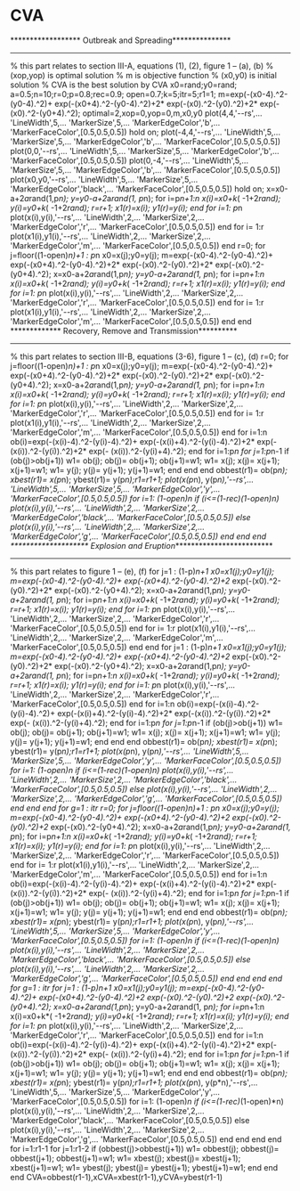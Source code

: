 # CVA
****************** Outbreak and Spreading***************
******************************************************
% this part relates to section III-A, equations (1), (2), figure 1 – (a), (b)
% (xop,yop) is optimal solution
% m is objective function
% (x0,y0) is initial solution 
% CVA is the best solution by CVA
x0=rand;y0=rand; a=0.5;n=10;r=0;p=0.8;rec=0.9; open=0.7;k=5;itr=5;r1=1;
m=exp(-(x0-4).^2-(y0-4).^2)+ exp(-(x0+4).^2-(y0-4).^2)+2* exp(-(x0).^2-(y0).^2)+2* exp(-(x0).^2-(y0+4).^2);
optimal=2,xop=0,yop=0,m,x0,y0
plot(4,4,'--rs',...
    'LineWidth',5,...
    'MarkerSize',5,...
    'MarkerEdgeColor','b',...
    'MarkerFaceColor',[0.5,0.5,0.5])
hold on;
plot(-4,4,'--rs',...
    'LineWidth',5,...
    'MarkerSize',5,...
    'MarkerEdgeColor','b',...
    'MarkerFaceColor',[0.5,0.5,0.5])
plot(0,0,'--rs',...
    'LineWidth',5,...
    'MarkerSize',5,...
    'MarkerEdgeColor','b',...
    'MarkerFaceColor',[0.5,0.5,0.5])
plot(0,-4,'--rs',...
    'LineWidth',5,...
    'MarkerSize',5,...
    'MarkerEdgeColor','b',...
    'MarkerFaceColor',[0.5,0.5,0.5])
plot(x0,y0,'--rs',...
    'LineWidth',5,...
    'MarkerSize',5,...
    'MarkerEdgeColor','black',...
    'MarkerFaceColor',[0.5,0.5,0.5])
hold on;
x=x0-a+2*a*rand(1,p*n);
y=y0-a+2*a*rand(1, p*n);
for i=p*n+1:n
  x(i)=x0+k*( -1+2*rand);
  y(i)=y0+k*( -1+2*rand);
  r=r+1;
  x1(r)=x(i);
  y1(r)=y(i);
end
for i=1: p*n
plot(x(i),y(i),'--rs',...
    'LineWidth',2,...
    'MarkerSize',2,...
    'MarkerEdgeColor','r',...
    'MarkerFaceColor',[0.5,0.5,0.5])
end
for i= 1:r
plot(x1(i),y1(i),'--rs',...
    'LineWidth',2,...
    'MarkerSize',2,...
    'MarkerEdgeColor','m',...
    'MarkerFaceColor',[0.5,0.5,0.5])
end
r=0;
for j=floor((1-open)*n)+1 : p*n
x0=x(j);y0=y(j); 
m=exp(-(x0-4).^2-(y0-4).^2)+ exp(-(x0+4).^2-(y0-4).^2)+2* exp(-(x0).^2-(y0).^2)+2* exp(-(x0).^2-(y0+4).^2);
x=x0-a+2*a*rand(1,p*n);
y=y0-a+2*a*rand(1, p*n);
for i=p*n+1:n
  x(i)=x0+k*( -1+2*rand);
  y(i)=y0+k*( -1+2*rand);
  r=r+1;
  x1(r)=x(i);
  y1(r)=y(i);
end
for i=1: p*n
plot(x(i),y(i),'--rs',...
    'LineWidth',2,...
    'MarkerSize',2,...
    'MarkerEdgeColor','r',...
    'MarkerFaceColor',[0.5,0.5,0.5])
end
for i= 1:r
plot(x1(i),y1(i),'--rs',...
    'LineWidth',2,...
    'MarkerSize',2,...
    'MarkerEdgeColor','m',...
    'MarkerFaceColor',[0.5,0.5,0.5])
end
end
************* Recovery, Remove and Transmission**********
******************************************************
% this part relates to section III-B, equations (3-6), figure 1 – (c), (d)
r=0;
for j=floor((1-open)*n)+1 : p*n
x0=x(j);y0=y(j); 
m=exp(-(x0-4).^2-(y0-4).^2)+ exp(-(x0+4).^2-(y0-4).^2)+2* exp(-(x0).^2-(y0).^2)+2* exp(-(x0).^2-(y0+4).^2);
x=x0-a+2*a*rand(1,p*n);
y=y0-a+2*a*rand(1, p*n);
for i=p*n+1:n
  x(i)=x0+k*( -1+2*rand);
  y(i)=y0+k*( -1+2*rand);
  r=r+1;
  x1(r)=x(i);
  y1(r)=y(i);
end
for i=1: p*n
plot(x(i),y(i),'--rs',...
    'LineWidth',2,...
    'MarkerSize',2,...
    'MarkerEdgeColor','r',...
    'MarkerFaceColor',[0.5,0.5,0.5])
end
for i= 1:r
plot(x1(i),y1(i),'--rs',...
    'LineWidth',2,...
    'MarkerSize',2,...
    'MarkerEdgeColor','m',...
    'MarkerFaceColor',[0.5,0.5,0.5])
end
for i=1:n
  ob(i)=exp(-(x(i)-4).^2-(y(i)-4).^2)+ exp(-(x(i)+4).^2-(y(i)-4).^2)+2* exp(-(x(i)).^2-(y(i)).^2)+2* exp(-  (x(i)).^2-(y(i)+4).^2);
end
for i=1:p*n
   for j=1:p*n-1
      if (ob(j)>ob(j+1))
          w1= ob(j);
          ob(j)= ob(j+1);
          ob(j+1)=w1;
          w1= x(j);
          x(j)= x(j+1);
          x(j+1)=w1;
          w1= y(j);
          y(j)= y(j+1);
          y(j+1)=w1;
      end
    end
end
          obbest(r1)= ob(p*n);
          xbest(r1)= x(p*n);
          ybest(r1)= y(p*n);r1=r1+1;
plot(x(p*n), y(p*n),'--rs',...
    'LineWidth',5,...
    'MarkerSize',5,...
    'MarkerEdgeColor','y',...
    'MarkerFaceColor',[0.5,0.5,0.5])
for i=1: (1-open)*n
if (i<=(1-rec)*(1-open)*n) 
plot(x(i),y(i),'--rs',...
    'LineWidth',2,...
    'MarkerSize',2,...
    'MarkerEdgeColor','black',...
    'MarkerFaceColor',[0.5,0.5,0.5])
else
plot(x(i),y(i),'--rs',...
    'LineWidth',2,...
    'MarkerSize',2,...
    'MarkerEdgeColor','g',...
    'MarkerFaceColor',[0.5,0.5,0.5])
end
end
end
******************** Explosion and Eruption***************************
*******************************************************************
% this part relates to figure 1 – (e), (f)
for j=1 : (1-p)*n+1
x0=x1(j);y0=y1(j); 
m=exp(-(x0-4).^2-(y0-4).^2)+ exp(-(x0+4).^2-(y0-4).^2)+2* exp(-(x0).^2-(y0).^2)+2* exp(-(x0).^2-(y0+4).^2);
x=x0-a+2*a*rand(1,p*n);
y=y0-a+2*a*rand(1, p*n);
for i=p*n+1:n
  x(i)=x0+k*( -1+2*rand);
  y(i)=y0+k*( -1+2*rand);
  r=r+1;
  x1(r)=x(i);
  y1(r)=y(i);
end
for i=1: p*n
plot(x(i),y(i),'--rs',...
    'LineWidth',2,...
    'MarkerSize',2,...
    'MarkerEdgeColor','r',...
    'MarkerFaceColor',[0.5,0.5,0.5])
end
for i= 1:r
plot(x1(i),y1(i),'--rs',...
    'LineWidth',2,...
    'MarkerSize',2,...
    'MarkerEdgeColor','m',...
    'MarkerFaceColor',[0.5,0.5,0.5])
end
end
for j=1 : (1-p)*n+1
x0=x1(j);y0=y1(j); 
m=exp(-(x0-4).^2-(y0-4).^2)+ exp(-(x0+4).^2-(y0-4).^2)+2* exp(-(x0).^2-(y0).^2)+2* exp(-(x0).^2-(y0+4).^2);
x=x0-a+2*a*rand(1,p*n);
y=y0-a+2*a*rand(1, p*n);
for i=p*n+1:n
  x(i)=x0+k*( -1+2*rand);
  y(i)=y0+k*( -1+2*rand);
  r=r+1;
  x1(r)=x(i);
  y1(r)=y(i);
end
for i=1: p*n
plot(x(i),y(i),'--rs',...
    'LineWidth',2,...
    'MarkerSize',2,...
    'MarkerEdgeColor','r',...
    'MarkerFaceColor',[0.5,0.5,0.5])
end
for i=1:n
  ob(i)=exp(-(x(i)-4).^2-(y(i)-4).^2)+ exp(-(x(i)+4).^2-(y(i)-4).^2)+2* exp(-(x(i)).^2-(y(i)).^2)+2* exp(-  (x(i)).^2-(y(i)+4).^2);
end
for i=1:p*n
   for j=1:p*n-1
      if (ob(j)>ob(j+1))
          w1= ob(j);
          ob(j)= ob(j+1);
          ob(j+1)=w1;
          w1= x(j);
          x(j)= x(j+1);
          x(j+1)=w1;
          w1= y(j);
          y(j)= y(j+1);
          y(j+1)=w1;
      end
    end
end
          obbest(r1)= ob(p*n);
          xbest(r1)= x(p*n);
          ybest(r1)= y(p*n);r1=r1+1;
plot(x(p*n), y(p*n),'--rs',...
    'LineWidth',5,...
    'MarkerSize',5,...
    'MarkerEdgeColor','y',...
    'MarkerFaceColor',[0.5,0.5,0.5])
for i=1: (1-open)*n
if (i<=(1-rec)*(1-open)*n)
plot(x(i),y(i),'--rs',...
    'LineWidth',2,...
    'MarkerSize',2,...
    'MarkerEdgeColor','black',...
    'MarkerFaceColor',[0.5,0.5,0.5])
else
plot(x(i),y(i),'--rs',...
    'LineWidth',2,...
    'MarkerSize',2,...
    'MarkerEdgeColor','g',...
    'MarkerFaceColor',[0.5,0.5,0.5])
end
end
end
for g=1 : itr
r=0;
for j=floor((1-open)*n)+1 : p*n
x0=x(j);y0=y(j); 
m=exp(-(x0-4).^2-(y0-4).^2)+ exp(-(x0+4).^2-(y0-4).^2)+2* exp(-(x0).^2-(y0).^2)+2* exp(-(x0).^2-(y0+4).^2);
x=x0-a+2*a*rand(1,p*n);
y=y0-a+2*a*rand(1, p*n);
for i=p*n+1:n
  x(i)=x0+k*( -1+2*rand);
  y(i)=y0+k*( -1+2*rand);
  r=r+1;
  x1(r)=x(i);
  y1(r)=y(i);
end
for i=1: p*n
plot(x(i),y(i),'--rs',...
    'LineWidth',2,...
    'MarkerSize',2,...
    'MarkerEdgeColor','r',...
    'MarkerFaceColor',[0.5,0.5,0.5])
end
for i= 1:r
plot(x1(i),y1(i),'--rs',...
    'LineWidth',2,...
    'MarkerSize',2,...
    'MarkerEdgeColor','m',...
    'MarkerFaceColor',[0.5,0.5,0.5])
end
for i=1:n
  ob(i)=exp(-(x(i)-4).^2-(y(i)-4).^2)+ exp(-(x(i)+4).^2-(y(i)-4).^2)+2* exp(-(x(i)).^2-(y(i)).^2)+2* exp(-  (x(i)).^2-(y(i)+4).^2);
end
for i=1:p*n
   for j=1:p*n-1
      if (ob(j)>ob(j+1))
          w1= ob(j);
          ob(j)= ob(j+1);
          ob(j+1)=w1;
          w1= x(j);
          x(j)= x(j+1);
          x(j+1)=w1;
          w1= y(j);
          y(j)= y(j+1);
          y(j+1)=w1;
      end
    end
end
          obbest(r1)= ob(p*n);
          xbest(r1)= x(p*n);
          ybest(r1)= y(p*n);r1=r1+1;
plot(x(p*n), y(p*n),'--rs',...
    'LineWidth',5,...
    'MarkerSize',5,...
    'MarkerEdgeColor','y',...
    'MarkerFaceColor',[0.5,0.5,0.5])
for i=1: (1-open)*n
if (i<=(1-rec)*(1-open)*n) 
plot(x(i),y(i),'--rs',...
    'LineWidth',2,...
    'MarkerSize',2,...
    'MarkerEdgeColor','black',...
    'MarkerFaceColor',[0.5,0.5,0.5])
else
plot(x(i),y(i),'--rs',...
    'LineWidth',2,...
    'MarkerSize',2,...
    'MarkerEdgeColor','g',...
    'MarkerFaceColor',[0.5,0.5,0.5])
end
end
end
end
for g=1 : itr
for j=1 : (1-p)*n+1
x0=x1(j);y0=y1(j); 
m=exp(-(x0-4).^2-(y0-4).^2)+ exp(-(x0+4).^2-(y0-4).^2)+2* exp(-(x0).^2-(y0).^2)+2* exp(-(x0).^2-(y0+4).^2);
x=x0-a+2*a*rand(1,p*n);
y=y0-a+2*a*rand(1, p*n);
for i=p*n+1:n
  x(i)=x0+k*( -1+2*rand);
  y(i)=y0+k*( -1+2*rand);
  r=r+1;
  x1(r)=x(i);
  y1(r)=y(i);
end
for i=1: p*n
plot(x(i),y(i),'--rs',...
    'LineWidth',2,...
    'MarkerSize',2,...
    'MarkerEdgeColor','r',...
    'MarkerFaceColor',[0.5,0.5,0.5])
end
for i=1:n
  ob(i)=exp(-(x(i)-4).^2-(y(i)-4).^2)+ exp(-(x(i)+4).^2-(y(i)-4).^2)+2* exp(-(x(i)).^2-(y(i)).^2)+2* exp(-  (x(i)).^2-(y(i)+4).^2);
end
for i=1:p*n
   for j=1:p*n-1
      if (ob(j)>ob(j+1))
          w1= ob(j);
          ob(j)= ob(j+1);
          ob(j+1)=w1;
          w1= x(j);
          x(j)= x(j+1);
          x(j+1)=w1;
          w1= y(j);
          y(j)= y(j+1);
          y(j+1)=w1;
      end
    end
end
          obbest(r1)= ob(p*n);
          xbest(r1)= x(p*n);
          ybest(r1)= y(p*n);r1=r1+1;
plot(x(p*n), y(p*n),'--rs',...
    'LineWidth',5,...
    'MarkerSize',5,...
    'MarkerEdgeColor','y',...
    'MarkerFaceColor',[0.5,0.5,0.5])
for i=1: (1-open)*n
if (i<=(1-rec)*(1-open)*n)
plot(x(i),y(i),'--rs',...
    'LineWidth',2,...
    'MarkerSize',2,...
    'MarkerEdgeColor','black',...
    'MarkerFaceColor',[0.5,0.5,0.5])
else
plot(x(i),y(i),'--rs',...
    'LineWidth',2,...
    'MarkerSize',2,...
    'MarkerEdgeColor','g',...
    'MarkerFaceColor',[0.5,0.5,0.5])
end
end
end
end
for i=1:r1-1
   for j=1:r1-2
      if (obbest(j)>obbest(j+1))
          w1= obbest(j);
          obbest(j)= obbest(j+1);
          obbest(j+1)=w1;
          w1= xbest(j);
          xbest(j)= xbest(j+1);
          xbest(j+1)=w1;
          w1= ybest(j);
          ybest(j)= ybest(j+1);
          ybest(j+1)=w1;
      end
    end
end
CVA=obbest(r1-1),xCVA=xbest(r1-1),yCVA=ybest(r1-1)

